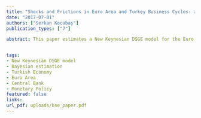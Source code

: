 ```yaml
---
title: "Shocks and Frictions in Euro Area and Turkey Business Cycles: a Bayesian DSGE Approach"
date: "2017-07-01"
authors: ["Serkan Kocabaş"]
publication_types: ["7"]

abstract: This paper estimates a New Keynesian DSGE model for the Euro Area and the Turkish economy using Bayesian estimation techniques and seven macroeconomic time series. The setting of the model features a number of nominal and real frictions and seven structural shocks are introduced. An analysis of the response of the two economies to these types of shocks is provided in a comparative fashion along with a study of the driving forces of the main macroeconomic dynamics through shock decomposition, with a focus on output and consumption.


tags:
- New Keynesian DSGE model
- Bayesian estimation
- Turkish Economy
- Euro Area
- Central Bank
- Monetary Policy
featured: false
links:
url_pdf: uploads/bse_paper.pdf
---
```



